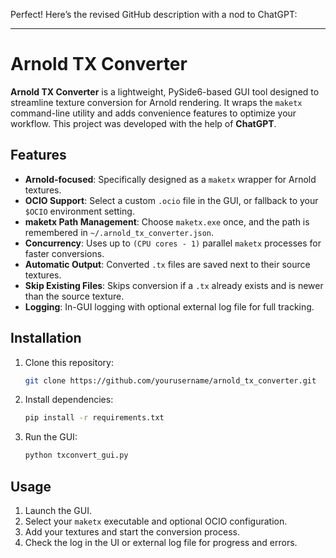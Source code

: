 Perfect! Here’s the revised GitHub description with a nod to ChatGPT:

---

# Arnold TX Converter

**Arnold TX Converter** is a lightweight, PySide6-based GUI tool designed to streamline texture conversion for Arnold rendering. It wraps the `maketx` command-line utility and adds convenience features to optimize your workflow. This project was developed with the help of **ChatGPT**.

## Features

* **Arnold-focused**: Specifically designed as a `maketx` wrapper for Arnold textures.
* **OCIO Support**: Select a custom `.ocio` file in the GUI, or fallback to your `$OCIO` environment setting.
* **maketx Path Management**: Choose `maketx.exe` once, and the path is remembered in `~/.arnold_tx_converter.json`.
* **Concurrency**: Uses up to `(CPU cores - 1)` parallel `maketx` processes for faster conversions.
* **Automatic Output**: Converted `.tx` files are saved next to their source textures.
* **Skip Existing Files**: Skips conversion if a `.tx` already exists and is newer than the source texture.
* **Logging**: In-GUI logging with optional external log file for full tracking.

## Installation

1. Clone this repository:

   ```bash
   git clone https://github.com/yourusername/arnold_tx_converter.git
   ```
2. Install dependencies:

   ```bash
   pip install -r requirements.txt
   ```
3. Run the GUI:

   ```bash
   python txconvert_gui.py
   ```

## Usage

1. Launch the GUI.
2. Select your `maketx` executable and optional OCIO configuration.
3. Add your textures and start the conversion process.
4. Check the log in the UI or external log file for progress and errors.

